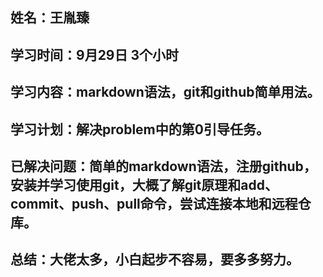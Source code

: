 ## 姓名：王胤臻
## 学习时间：9月29日 3个小时
## 学习内容：markdown语法，git和github简单用法。
## 学习计划：解决problem中的第0引导任务。
## 已解决问题：简单的markdown语法，注册github，安装并学习使用git，大概了解git原理和add、commit、push、pull命令，尝试连接本地和远程仓库。
## 总结：大佬太多，小白起步不容易，要多多努力。
